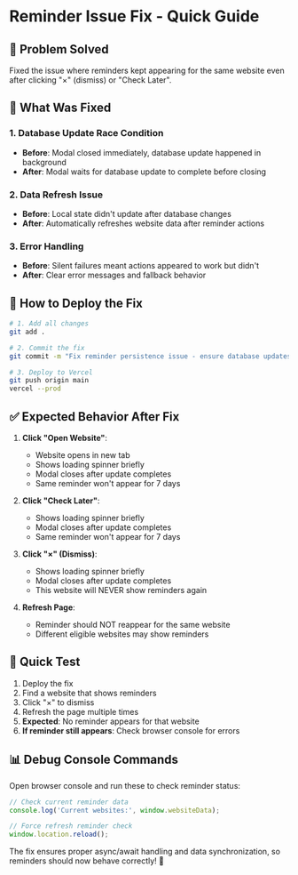 # Reminder Issue Fix - Quick Guide

## 🎯 Problem Solved
Fixed the issue where reminders kept appearing for the same website even after clicking "×" (dismiss) or "Check Later".

## 🔧 What Was Fixed

### 1. Database Update Race Condition
- **Before**: Modal closed immediately, database update happened in background
- **After**: Modal waits for database update to complete before closing

### 2. Data Refresh Issue  
- **Before**: Local state didn't update after database changes
- **After**: Automatically refreshes website data after reminder actions

### 3. Error Handling
- **Before**: Silent failures meant actions appeared to work but didn't
- **After**: Clear error messages and fallback behavior

## 🚀 How to Deploy the Fix

```bash
# 1. Add all changes
git add .

# 2. Commit the fix
git commit -m "Fix reminder persistence issue - ensure database updates complete before modal close"

# 3. Deploy to Vercel
git push origin main
vercel --prod
```

## ✅ Expected Behavior After Fix

1. **Click "Open Website"**: 
   - Website opens in new tab
   - Shows loading spinner briefly
   - Modal closes after update completes
   - Same reminder won't appear for 7 days

2. **Click "Check Later"**:
   - Shows loading spinner briefly  
   - Modal closes after update completes
   - Same reminder won't appear for 7 days

3. **Click "×" (Dismiss)**:
   - Shows loading spinner briefly
   - Modal closes after update completes
   - This website will NEVER show reminders again

4. **Refresh Page**: 
   - Reminder should NOT reappear for the same website
   - Different eligible websites may show reminders

## 🧪 Quick Test

1. Deploy the fix
2. Find a website that shows reminders
3. Click "×" to dismiss
4. Refresh the page multiple times
5. **Expected**: No reminder appears for that website
6. **If reminder still appears**: Check browser console for errors

## 📊 Debug Console Commands

Open browser console and run these to check reminder status:

```javascript
// Check current reminder data
console.log('Current websites:', window.websiteData);

// Force refresh reminder check
window.location.reload();
```

The fix ensures proper async/await handling and data synchronization, so reminders should now behave correctly! 🎉